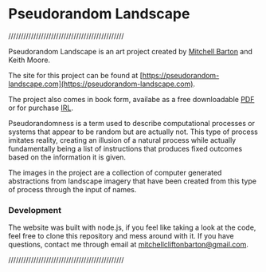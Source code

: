 # Pseudorandom Landscape

//////////////////////////////////////////////

Pseudorandom Landscape is an art project created by [Mitchell Barton](http://mitchellbarton.com) and Keith Moore. 

The site for this project can be found at [https://pseudorandom-landscape.com](https://pseudorandom-landscape.com).

The project also comes in book form, availabe as a free downloadable [PDF](http://mitchellbarton.com/pseudorandom-landscape) or for purchase [IRL](http://actualsource.org/products/pseudorandom-landscape).

Pseudorandomness is a term used to describe computational processes or systems that appear to be random but are actually not. This type of process imitates reality, creating an illusion of a natural process while actually fundamentally being a list of instructions that produces fixed outcomes based on the information it is given. 

The images in the project are a collection of computer generated abstractions from landscape imagery that have been created from this type of process through the input of names.

### Development

The website was built with node.js, if you feel like taking a look at the code, feel free to clone this repository and mess around with it. If you have questions, contact me through email at mitchellcliftonbarton@gmail.com.

//////////////////////////////////////////////
